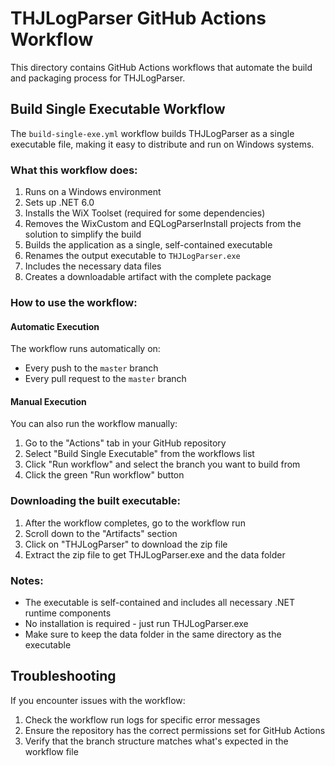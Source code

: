 # THJLogParser GitHub Actions Workflow

This directory contains GitHub Actions workflows that automate the build and packaging process for THJLogParser.

## Build Single Executable Workflow

The `build-single-exe.yml` workflow builds THJLogParser as a single executable file, making it easy to distribute and run on Windows systems.

### What this workflow does:

1. Runs on a Windows environment
2. Sets up .NET 6.0
3. Installs the WiX Toolset (required for some dependencies)
4. Removes the WixCustom and EQLogParserInstall projects from the solution to simplify the build
5. Builds the application as a single, self-contained executable
6. Renames the output executable to `THJLogParser.exe`
7. Includes the necessary data files
8. Creates a downloadable artifact with the complete package

### How to use the workflow:

#### Automatic Execution
The workflow runs automatically on:
- Every push to the `master` branch
- Every pull request to the `master` branch

#### Manual Execution
You can also run the workflow manually:
1. Go to the "Actions" tab in your GitHub repository
2. Select "Build Single Executable" from the workflows list
3. Click "Run workflow" and select the branch you want to build from
4. Click the green "Run workflow" button

### Downloading the built executable:

1. After the workflow completes, go to the workflow run
2. Scroll down to the "Artifacts" section
3. Click on "THJLogParser" to download the zip file
4. Extract the zip file to get THJLogParser.exe and the data folder

### Notes:

- The executable is self-contained and includes all necessary .NET runtime components
- No installation is required - just run THJLogParser.exe
- Make sure to keep the data folder in the same directory as the executable

## Troubleshooting

If you encounter issues with the workflow:

1. Check the workflow run logs for specific error messages
2. Ensure the repository has the correct permissions set for GitHub Actions
3. Verify that the branch structure matches what's expected in the workflow file 